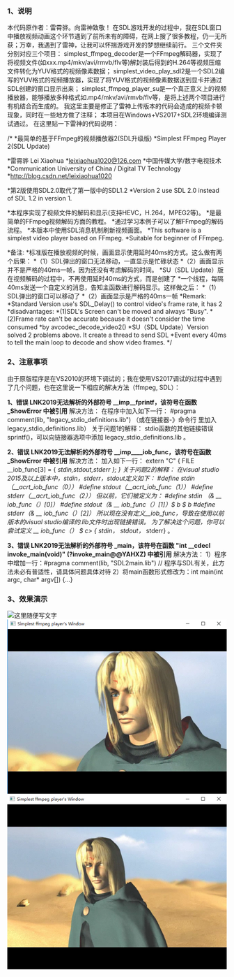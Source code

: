 ### 1、说明
本代码原作者：雷霄骅。向雷神致敬！
在SDL游戏开发的过程中，我在SDL窗口中播放视频动画这个环节遇到了前所未有的障碍，在网上搜了很多教程，仍一无所获；万幸，我遇到了雷神，让我可以怀揣游戏开发的梦想继续前行。
三个文件夹分别对应三个项目：
simplest_ffmpeg_decoder是一个FFmpeg解码器，实现了将视频文件(如xxx.mp4/mkv/avi/rmvb/flv等)解封装后得到的H.264等视频压缩文件转化为YUV格式的视频像素数据；
simplest_video_play_sdl2是一个SDL2编写的YUV格式的视频播放器，实现了将YUV格式的视频像素数据送到显卡并通过SDL创建的窗口显示出来；
simplest_ffmpeg_player_su是一个真正意义上的视频播放器，能够播放多种格式如.mp4/mkv/avi/rmvb/flv等，是将上述两个项目进行有机结合而生成的。
我这里主要是修正了雷神上传版本的代码会造成的视频卡顿现象，同时在一些地方做了注释；
本项目在Windows+VS2017+SDL2环境编译测试通过。
在这里贴一下雷神的代码说明：

/*
 *最简单的基于FFmpeg的视频播放器2(SDL升级版)
 *Simplest FFmpeg Player 2(SDL Update)
 
 *雷霄骅 Lei Xiaohua
 *leixiaohua1020@126.com
 *中国传媒大学/数字电视技术
 *Communication University of China / Digital TV Technology
 *http://blog.csdn.net/leixiaohua1020
 
 *第2版使用SDL2.0取代了第一版中的SDL1.2
 *Version 2 use SDL 2.0 instead of SDL 1.2 in version 1.
 
 *本程序实现了视频文件的解码和显示(支持HEVC，H.264，MPEG2等)。
 *是最简单的FFmpeg视频解码方面的教程。
 *通过学习本例子可以了解FFmpeg的解码流程。
 *本版本中使用SDL消息机制刷新视频画面。
 *This software is a simplest video player based on FFmpeg.
 *Suitable for beginner of FFmpeg.
 
 *备注:
 *标准版在播放视频的时候，画面显示使用延时40ms的方式。这么做有两个后果：
 *（1）SDL弹出的窗口无法移动，一直显示是忙碌状态
 *（2）画面显示并不是严格的40ms一帧，因为还没有考虑解码的时间。
 *SU（SDL Update）版在视频解码的过程中，不再使用延时40ms的方式，而是创建了
 *一个线程，每隔40ms发送一个自定义的消息，告知主函数进行解码显示。这样做之后：
 *（1）SDL弹出的窗口可以移动了
 *（2）画面显示是严格的40ms一帧
 *Remark:
 *Standard Version use's SDL_Delay() to control video's frame rate, it has 2
 *disadvantages:
 *(1)SDL's Screen can't be moved and always "Busy".
 *(2)Frame rate can't be accurate because it doesn't consider the time consumed
 *by avcodec_decode_video2()
 *SU（SDL Update）Version solved 2 problems above. It create a thread to send SDL
 *Event every 40ms to tell the main loop to decode and show video frames.
 */
 
### 2、注意事项
由于原版程序是在VS2010的环境下调试的；我在使用VS2017调试的过程中遇到了几个问题，也在这里说一下相应的解决方法（ffmpeg, SDL）：

**1、错误 LNK2019无法解析的外部符号 __imp__fprintf，该符号在函数 _ShowError 中被引用**
解决方法：
在程序中加入如下一行：
#pragma comment(lib, "legacy_stdio_definitions.lib")
（或在链接器-》命令行 里加入legacy_stdio_definitions.lib）
关于问题1的解释：
stdio函数的其他链接错误 sprintf()，可以向链接器选项中添加 legacy_stdio_definitions.lib 。

**2、错误 LNK2019无法解析的外部符号 __imp____iob_func，该符号在函数 _ShowError 中被引用**
解决方法：
加入如下一行：
extern "C" { FILE __iob_func[3] = { *stdin,*stdout,*stderr }; }
关于问题2的解释：
在visual studio 2015及以上版本中，stdin，stderr，stdout定义如下：
#define stdin（__acrt_iob_func（0））
#define stdout（__acrt_iob_func（1））
#define stderr（__acrt_iob_func（2））
但以前，它们被定义为：
#define stdin （& __ iob_func（）[0]）
#define stdout（& __ iob_func（）[1]）$ b $ b #define stderr（& __ iob_func（）[2]）
所以现在没有定义__iob_func，导致在使用以前版本的visual studio编译的.lib文件时出现链接错误。
为了解决这个问题，你可以尝试定义 __ iob_func（） $ c> {* stdin，* stdout，* stderr} 。

**3、错误 LNK2019无法解析的外部符号 _main，该符号在函数 "int __cdecl invoke_main(void)" (?invoke_main@@YAHXZ) 中被引用**
解决方法：
1）程序中增加一行：#pragma comment(lib, "SDL2main.lib") // 程序与SDL有关，此方法未必有普适性，请具体问题具体对待
2）将main函数形式修改为：int main(int argc, char* argv[]) {...}


### 3、效果演示
![这里随便写文字](https://github.com/clw5180/SDL_ffmpeg_player/blob/master/screenshot/1.bmp)
![这里随便写文字](https://github.com/clw5180/SDL_ffmpeg_player/blob/master/screenshot/2.bmp)
![这里随便写文字](https://github.com/clw5180/SDL_ffmpeg_player/blob/master/screenshot/3.png)
